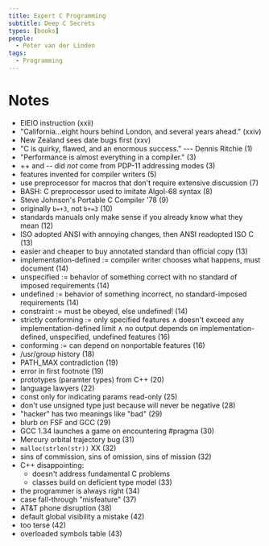 ```yaml
---
title: Expert C Programming
subtitle: Deep C Secrets
types: [books]
people:
  - Peter van der Linden
tags:
  - Programming
---
```


# Notes

- EIEIO instruction (xxii)
- "California...eight hours behind London, and several years ahead." (xxiv)
- New Zealand sees date bugs first (xxv)
- "C is quirky, flawed, and an enormous success." --- Dennis Ritchie (1)
- "Performance is almost everything in a compiler." (3)
- ++ and -- did _not_ come from PDP-11 addressing modes (3)
- features invented for compiler writers (5)
- use preprocessor for macros that don't require extensive discussion (7)
- BASH: C preprocessor used to imitate Algol-68 syntax (8)
- Steve Johnson's Portable C Compiler '78 (9)
- originally `b=+3`, not `b+=3` (10)
- standards manuals only make sense if you already know what they mean (12)
- ISO adopted ANSI with annoying changes, then ANSI readopted ISO C (13)
- easier and cheaper to buy annotated standard than official copy (13)
- implementation-defined := compiler writer chooses what happens, must document (14)
- unspecified := behavior of something correct with no standard of imposed requirements (14)
- undefined := behavior of something incorrect, no standard-imposed requirements (14)
- constraint := must be obeyed, else undefined! (14)
- strictly conforming := only specified features ∧ doesn't exceed any implementation-defined limit ∧ no output depends on implementation-defined, unspecified, undefined features (16)
- conforming := can depend on nonportable features (16)
- /usr/group history (18)
- PATH_MAX contradiction (19)
- error in first footnote (19)
- prototypes (paramter types) from C++ (20)
- language lawyers (22)
- const only for indicating params read-only (25)
- don't use unsigned type just because will never be negative (28)
- "hacker" has two meanings like "bad" (29)
- blurb on FSF and GCC (29)
- GCC 1.34 launches a game on encountering #pragma (30)
- Mercury orbital trajectory bug (31)
- `malloc(strlen(str))` XX (32)
- sins of commission, sins of omission, sins of mission (32)
- C++ disappointing:
  - doesn't address fundamental C problems
  - classes build on deficient type model (33)
- the programmer is always right (34)
- case fall-through "misfeature" (37)
- AT&T phone disruption (38)
- default global visibility a mistake (42)
- too terse (42)
- overloaded symbols table (43)
